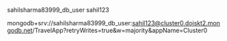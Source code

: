 sahilsharma83999_db_user
sahil123


mongodb+srv://sahilsharma83999_db_user:sahil123@cluster0.dojskt2.mongodb.net/TravelApp?retryWrites=true&w=majority&appName=Cluster0